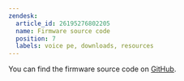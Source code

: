 ```yaml
---
zendesk:
  article_id: 26195276802205
  name: Firmware source code
  position: 7
  labels: voice pe, downloads, resources
---
```


You can find the firmware source code on [GitHub](https://github.com/esphome/home-assistant-voice-pe).